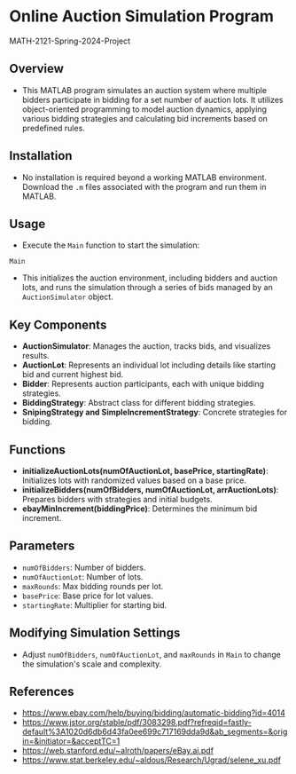 # Online Auction Simulation Program
MATH-2121-Spring-2024-Project 

## Overview
- This MATLAB program simulates an auction system where multiple bidders participate in bidding for a set number of auction lots. It utilizes object-oriented programming to model auction dynamics, applying various bidding strategies and calculating bid increments based on predefined rules.

## Installation
- No installation is required beyond a working MATLAB environment. Download the `.m` files associated with the program and run them in MATLAB.

## Usage
- Execute the `Main` function to start the simulation:
```
Main
```
- This initializes the auction environment, including bidders and auction lots, and runs the simulation through a series of bids managed by an `AuctionSimulator` object.

## Key Components
- **AuctionSimulator**: Manages the auction, tracks bids, and visualizes results.
- **AuctionLot**: Represents an individual lot including details like starting bid and current highest bid.
- **Bidder**: Represents auction participants, each with unique bidding strategies.
- **BiddingStrategy**: Abstract class for different bidding strategies.
- **SnipingStrategy and SimpleIncrementStrategy**: Concrete strategies for bidding.

## Functions
- **initializeAuctionLots(numOfAuctionLot, basePrice, startingRate)**: Initializes lots with randomized values based on a base price.
- **initializeBidders(numOfBidders, numOfAuctionLot, arrAuctionLots)**: Prepares bidders with strategies and initial budgets.
- **ebayMinIncrement(biddingPrice)**: Determines the minimum bid increment.

## Parameters
- `numOfBidders`: Number of bidders.
- `numOfAuctionLot`: Number of lots.
- `maxRounds`: Max bidding rounds per lot.
- `basePrice`: Base price for lot values.
- `startingRate`: Multiplier for starting bid.

## Modifying Simulation Settings
- Adjust `numOfBidders`, `numOfAuctionLot`, and `maxRounds` in `Main` to change the simulation's scale and complexity.

## References
- https://www.ebay.com/help/buying/bidding/automatic-bidding?id=4014
- https://www.jstor.org/stable/pdf/3083298.pdf?refreqid=fastly-default%3A1020d6db6d43fa0ee699c717169dda9d&ab_segments=&origin=&initiator=&acceptTC=1
- https://web.stanford.edu/~alroth/papers/eBay.ai.pdf
- https://www.stat.berkeley.edu/~aldous/Research/Ugrad/selene_xu.pdf

